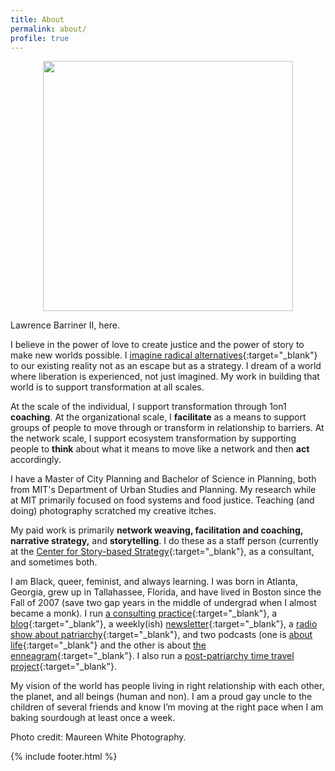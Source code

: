 ```yaml
---
title: About
permalink: about/
profile: true
---
```


<center><img src="../assets/images/headshot.jpeg" width="400"></center>


Lawrence Barriner II, here. 

I believe in the power of love to create justice and the power of story to make new worlds possible. I [imagine radical alternatives](https://unleashingalternativefutures.wordpress.com/){:target="_blank"} to our existing reality not as an escape but as a strategy. I dream of a world where liberation is experienced, not just imagined. My work in building that world is to support transformation at all scales. 

At the scale of the individual, I support transformation through 1on1 **coaching**. At the organizational scale, I **facilitate** as a means to support groups of people to move through or transform in relationship to barriers. At the network scale, I support ecosystem transformation by supporting people to **think** about what it means to move like a network and then **act** accordingly. 

I have a Master of City Planning and Bachelor of Science in Planning, both from MIT's Department of Urban Studies and Planning. My research while at MIT primarily focused on food systems and food justice. Teaching (and doing) photography scratched my creative itches. 

My paid work is primarily **network weaving, facilitation and coaching, narrative strategy,** and **storytelling**. I do these as a staff person (currently at the [Center for Story-based Strategy](https://www.storybasedstrategy.org/){:target="_blank"}, as a consultant, and sometimes both. 

I am Black, queer, feminist, and always learning. I was born in Atlanta, Georgia, grew up in Tallahassee, Florida, and have lived in Boston since the Fall of 2007 (save two gap years in the middle of undergrad when I almost became a monk). I run [a consulting practice](http://lqb2.co/){:target="_blank"}, a [blog](http://lqb2.co/blog/){:target="_blank"}, a weekly(ish) [newsletter](https://lqb2weekly.substack.com/){:target="_blank"}, a [radio show about patriarchy](https://postpatriarchalradio.tumblr.com/){:target="_blank"}, and two podcasts (one is [about life](https://www.liferadiopodcast.com/){:target="_blank"} and the other is about [the enneagram](https://intersectionalenneagram.tumblr.com/){:target="_blank"}. I also run a [post-patriarchy time travel project](https://infinitegrowth.rocks/vision/post-patriarchy-futures/){:target="_blank"}. 

My vision of the world has people living in right relationship with each other, the planet, and all beings (human and non). I am a proud gay uncle to the children of several friends and know I’m moving at the right pace when I am baking sourdough at least once a week.




Photo credit: Maureen White Photography.

{% include footer.html %}